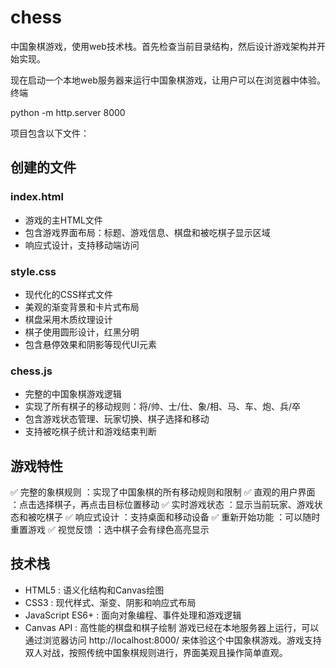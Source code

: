 # chess
中国象棋游戏，使用web技术栈。首先检查当前目录结构，然后设计游戏架构并开始实现。

现在启动一个本地web服务器来运行中国象棋游戏，让用户可以在浏览器中体验。
终端

python -m http.server 8000

项目包含以下文件：

## 创建的文件
### index.html
- 游戏的主HTML文件
- 包含游戏界面布局：标题、游戏信息、棋盘和被吃棋子显示区域
- 响应式设计，支持移动端访问
### style.css
- 现代化的CSS样式文件
- 美观的渐变背景和卡片式布局
- 棋盘采用木质纹理设计
- 棋子使用圆形设计，红黑分明
- 包含悬停效果和阴影等现代UI元素
### chess.js
- 完整的中国象棋游戏逻辑
- 实现了所有棋子的移动规则：将/帅、士/仕、象/相、马、车、炮、兵/卒
- 包含游戏状态管理、玩家切换、棋子选择和移动
- 支持被吃棋子统计和游戏结束判断
## 游戏特性
✅ 完整的象棋规则 ：实现了中国象棋的所有移动规则和限制
✅ 直观的用户界面 ：点击选择棋子，再点击目标位置移动
✅ 实时游戏状态 ：显示当前玩家、游戏状态和被吃棋子
✅ 响应式设计 ：支持桌面和移动设备
✅ 重新开始功能 ：可以随时重置游戏
✅ 视觉反馈 ：选中棋子会有绿色高亮显示

## 技术栈
- HTML5 : 语义化结构和Canvas绘图
- CSS3 : 现代样式、渐变、阴影和响应式布局
- JavaScript ES6+ : 面向对象编程、事件处理和游戏逻辑
- Canvas API : 高性能的棋盘和棋子绘制
游戏已经在本地服务器上运行，可以通过浏览器访问 http://localhost:8000/ 来体验这个中国象棋游戏。游戏支持双人对战，按照传统中国象棋规则进行，界面美观且操作简单直观。
